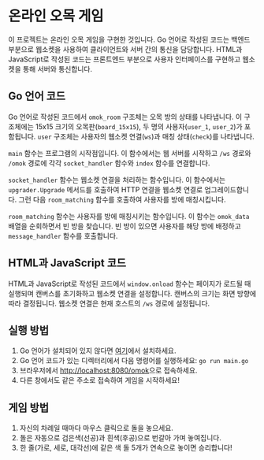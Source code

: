 # 온라인 오목 게임

이 프로젝트는 온라인 오목 게임을 구현한 것입니다. Go 언어로 작성된 코드는 백엔드 부분으로 웹소켓을 사용하여 클라이언트와 서버 간의 통신을 담당합니다. HTML과 JavaScript로 작성된 코드는 프론트엔드 부분으로 사용자 인터페이스를 구현하고 웹소켓을 통해 서버와 통신합니다.

## Go 언어 코드

Go 언어로 작성된 코드에서 `omok_room` 구조체는 오목 방의 상태를 나타냅니다. 이 구조체에는 15x15 크기의 오목판(`board_15x15`), 두 명의 사용자(`user_1`, `user_2`)가 포함됩니다. `user` 구조체는 사용자의 웹소켓 연결(`ws`)과 매칭 상태(`check`)를 나타냅니다.

`main` 함수는 프로그램의 시작점입니다. 이 함수에서는 웹 서버를 시작하고 `/ws` 경로와 `/omok` 경로에 각각 `socket_handler` 함수와 `index` 함수를 연결합니다.

`socket_handler` 함수는 웹소켓 연결을 처리하는 함수입니다. 이 함수에서는 `upgrader.Upgrade` 메서드를 호출하여 HTTP 연결을 웹소켓 연결로 업그레이드합니다. 그런 다음 `room_matching` 함수를 호출하여 사용자를 방에 매칭시킵니다.

`room_matching` 함수는 사용자를 방에 매칭시키는 함수입니다. 이 함수는 `omok_data` 배열을 순회하면서 빈 방을 찾습니다. 빈 방이 있으면 사용자를 해당 방에 배정하고 `message_handler` 함수를 호출합니다.

## HTML과 JavaScript 코드

HTML과 JavaScript로 작성된 코드에서 `window.onload` 함수는 페이지가 로드될 때 실행되며 캔버스를 초기화하고 웹소켓 연결을 설정합니다. 캔버스의 크기는 화면 방향에 따라 결정됩니다. 웹소켓 연결은 현재 호스트의 `/ws` 경로에 설정됩니다.

## 실행 방법

1. Go 언어가 설치되어 있지 않다면 [여기](https://golang.org/dl/)에서 설치하세요.
2. Go 언어 코드가 있는 디렉터리에서 다음 명령어를 실행하세요: `go run main.go`
3. 브라우저에서 [http://localhost:8080/omok](http://localhost:8080/omok)으로 접속하세요.
4. 다른 창에서도 같은 주소로 접속하여 게임을 시작하세요!

## 게임 방법

1. 자신의 차례일 때마다 마우스 클릭으로 돌을 놓으세요.
2. 돌은 자동으로 검은색(선공)과 흰색(후공)으로 번갈아 가며 놓여집니다.
3. 한 줄(가로, 세로, 대각선)에 같은 색 돌 5개가 연속으로 놓이면 승리합니다!
